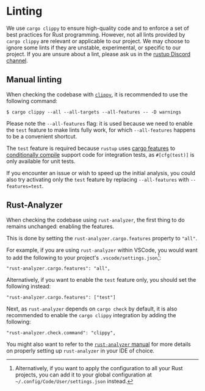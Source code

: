 # Linting

We use `cargo clippy` to ensure high-quality code and to enforce a set of best practices for Rust programming.
However, not all lints provided by `cargo clippy` are relevant or applicable to our project.
We may choose to ignore some lints if they are unstable, experimental, or specific to our project.
If you are unsure about a lint, please ask us in the [rustup Discord channel](https://discord.com/channels/442252698964721669/463480252723888159).

## Manual linting

When checking the codebase with [`clippy`](https://doc.rust-lang.org/stable/clippy/index.html),
it is recommended to use the following command:

```console
$ cargo clippy --all --all-targets --all-features -- -D warnings
```

Please note the `--all-features` flag: it is used because we need to enable the `test` feature
to make lints fully work, for which `--all-features` happens to be a convenient shortcut.

The `test` feature is required because `rustup` uses
[cargo features](https://doc.rust-lang.org/cargo/reference/features.html) to
[conditionally compile](https://doc.rust-lang.org/reference/conditional-compilation.html)
support code for integration tests, as `#[cfg(test)]` is only available for unit tests.

If you encounter an issue or wish to speed up the initial analysis, you could also try
activating only the `test` feature by replacing `--all-features` with `--features=test`.

## Rust-Analyzer

When checking the codebase using `rust-analyzer`, the first thing to do remains unchanged:
enabling the features.

This is done by setting the `rust-analyzer.cargo.features` property to `"all"`.

For example, if you are using `rust-analyzer` within VSCode, you would want to
add the following to your project's `.vscode/settings.json`[^vscode-global-cfg]:

```jsonc
"rust-analyzer.cargo.features": "all",
```

[^vscode-global-cfg]:
    Alternatively, if you want to apply the configuration to all your Rust projects,
    you can add it to your global configuration at `~/.config/Code/User/settings.json` instead.

Alternatively, if you want to enable the `test` feature only, you should set the
following instead:

```jsonc
"rust-analyzer.cargo.features": ["test"]
```

Next, as `rust-analyzer` depends on `cargo check` by default, it is also recommended to
enable the `cargo clippy` integration by adding the following:

```jsonc
"rust-analyzer.check.command": "clippy",
```

You might also want to refer to the
[`rust-analyzer` manual](https://rust-analyzer.github.io/manual.html#configuration)
for more details on properly setting up `rust-analyzer` in your IDE of choice.
